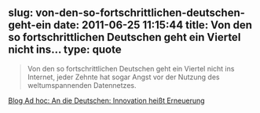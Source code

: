 slug: von-den-so-fortschrittlichen-deutschen-geht-ein
date: 2011-06-25 11:15:44
title: Von den so fortschrittlichen Deutschen geht ein Viertel nicht ins...
type: quote
---

> Von den so fortschrittlichen Deutschen geht ein Viertel nicht ins Internet, jeder Zehnte hat sogar Angst vor der Nutzung des weltumspannenden Datennetzes.

[Blog Ad hoc: An die Deutschen: Innovation heißt Erneuerung](http://faz-community.faz.net/blogs/adhoc/archive/2011/05/23/an-die-deutschen-innovation-heisst-erneuerung.aspx)
